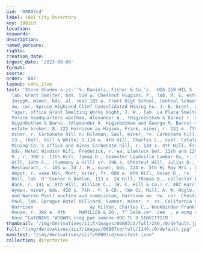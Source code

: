 ```yaml
---
pid: '00807cd'
label: 1881 City Directory
key: 1881cd
location: 
keywords: 
description: 
named_persons: 
rights: 
creation_date: 
ingest_date: '2023-08-09'
format: 
source: 
order: '807'
layout: cmhc_item
text: 'Store Shades o-is:''%. Daniels, Fisher & Co,’s.  HIG 159 HIL S  Higgins, Patrick,
  lab. Grant Smelter, bds. 514 w. Chestnut Higgins, P., lab. R. G. extension High,
  Joseph, miner, bds. al. rear 185 w. Front High School, Central School Bldg. Chestnut
  nw. cor. Spruce Highiand Chief Consolidated Mining Co. J. B, Grant, gent, man- -
  "ager, office Grant Smelting Works Hight, J. W., lab. La Plata Smelter ht, —, policeman,
  Police headquarters wbotham, Alexander A., (Higinbotham & Barns) r. 900 n. Poplar
  Higinbstham & Barns, (Alexander A. Higinbotham and George M. Barns) mine and real
  estate broker: 8, 222 Harrison ay Higson, Frank, miner, r. 231 e. 7th Hileman, George,
  miner, r. Carbonate hill n: Hileman, Saul, miner, rv. Carbonate hill nr. Hill, Benjamin
  13., (Hall, Hill & White) 1.114 w. 4th Hill, Charles L., supt. Catalpa and Crescent
  Mining Co.’s office and mines Carbonate hill, r. 134 ¢. 4th Hill, Francis C., mining,
  bds. Hotel Windsor Hill, Frederick, r. ea. Llemlock bet. 11th and 12th Hill, F.
  H., r. 300 ¢. 11th Hill, Jamea D., teamster Leadville Lumber Go, r. 509 n. Pine
  Hill, John F., (Tummany & Hill) vr. 196 ¢. Chestnut Hill, Julius D., clk. Capitol
  Restaurant, r. 105 w. 3d J. H., miner, bds, 224 e. 5th Hi May Mrs., boarding, opposite
  depot, r. same Hin, Mont, miter, Yr. 608 e. 8th Hill, Oscar D., rv. 105 w. 3d. Hill,
  Roll, lab. O''Connor & Batlou, 113 e. 24 Hill, Thomas B., collector First National
  Bank, r. 141 w. 9th Hill, William C., (W. C. Hill & Co.) r. 407 Harrison av Hill,
  Wyman, miner, bds. 428 ¢. 7th . ©. & CO., (Ww Cc. Hill, A. W. Hogle, J. M. Strickler
  and Warren Paul) auction aud commission, Harrison av. nw. cor. Chestnut Hillard,
  Paul, lab. Sprague Hotel Hilliard, Sumner, miner, r. ss. California Guleh foot of
  Harrison                     ay Hilton, Charles C., bookbinder Franklin Printing
  House, r. 399 e. 4th     MeMILLEN & GO,, 7° Se5e.cer. cee  , a wong us ‘euoog pus
  Have “SaTONINS "WSBWOS crag pwe somone HOO TL 9 SINVITTIIM '
thumbnail: "/img/derivatives/iiif/images/00807cd/full/250,/0/default.jpg"
full: "/img/derivatives/iiif/images/00807cd/full/1140,/0/default.jpg"
manifest: "/img/derivatives/iiif/00807cd/manifest.json"
collection: directories
---
```

